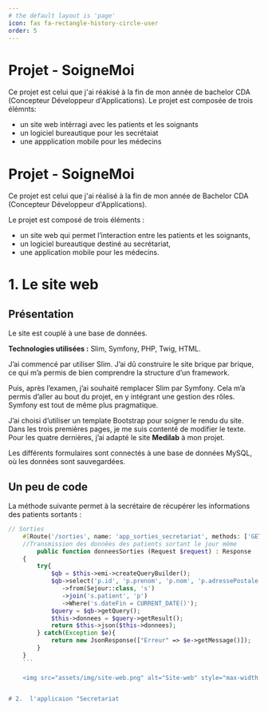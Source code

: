 ```yaml
---
# the default layout is 'page'
icon: fas fa-rectangle-history-circle-user
order: 5
---
```

# Projet - SoigneMoi

Ce projet est celui que j'ai réakisé à la fin de mon année de bachelor CDA (Concepteur Développeur d'Applications).
Le projet est composée de trois élémnts:
- un site web intérragi avec les patients et les soignants
- un logiciel bureautique pour les secrétaiat
- une appplication mobile pour les médecins

# Projet - SoigneMoi

Ce projet est celui que j'ai réalisé à la fin de mon année de Bachelor CDA (Concepteur Développeur d'Applications).

Le projet est composé de trois éléments :
- un site web qui permet l’interaction entre les patients et les soignants,
- un logiciel bureautique destiné au secrétariat,
- une application mobile pour les médecins.

# 1. Le site web

## Présentation

Le site est couplé à une base de données.

**Technologies utilisées :** Slim, Symfony, PHP, Twig, HTML.

J’ai commencé par utiliser Slim. J’ai dû construire le site brique par brique, ce qui m’a permis de bien comprendre la structure d’un framework.

Puis, après l’examen, j’ai souhaité remplacer Slim par Symfony. Cela m’a permis d’aller au bout du projet, en y intégrant une gestion des rôles. Symfony est tout de même plus pragmatique.

J’ai choisi d’utiliser un template Bootstrap pour soigner le rendu du site. Dans les trois premières pages, je me suis contenté de modifier le texte. Pour les quatre dernières, j’ai adapté le site **Medilab** à mon projet.

Les différents formulaires sont connectés à une base de données MySQL, où les données sont sauvegardées.

## Un peu de code

La méthode suivante permet à la secrétaire de récupérer les informations des patients sortants :

```php
// Sorties
    #[Route('/sorties', name: 'app_sorties_secretariat', methods: ['GET'])]
    //Transmission des données des patients sortant le jour même
        public function donneesSorties (Request $request) : Response
    {
        try{
            $qb = $this->emi->createQueryBuilder();
            $qb->select('p.id', 'p.prenom', 'p.nom', 'p.adressePostale')
               ->from(Sejour::class, 's')
               ->join('s.patient', 'p')
               ->Where('s.dateFin = CURRENT_DATE()');
            $query = $qb->getQuery();
            $this->donnees = $query->getResult();
            return $this->json($this->donnees);
        } catch(Exception $e){
            return new JsonResponse(["Erreur" => $e->getMessage()]);
        }
    }
    ```
    
    <img src="assets/img/site-web.png" alt="Site-web" style="max-width:300px;">


# 2.  l'applicaion "Secretariat
